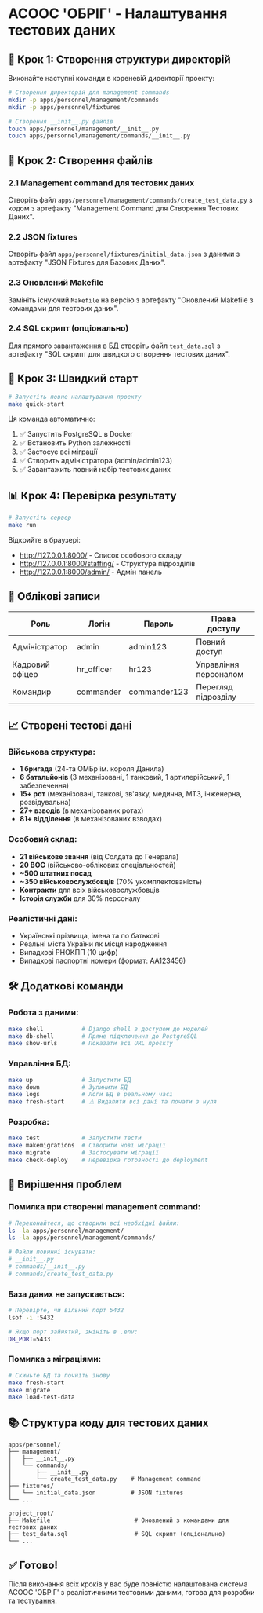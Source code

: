 # АСООС 'ОБРІГ' - Налаштування тестових даних

## 📁 Крок 1: Створення структури директорій

Виконайте наступні команди в кореневій директорії проекту:

```bash
# Створення директорій для management commands
mkdir -p apps/personnel/management/commands
mkdir -p apps/personnel/fixtures

# Створення __init__.py файлів
touch apps/personnel/management/__init__.py
touch apps/personnel/management/commands/__init__.py
```

## 📝 Крок 2: Створення файлів

### 2.1 Management command для тестових даних

Створіть файл `apps/personnel/management/commands/create_test_data.py` з кодом з артефакту "Management Command для Створення Тестових Даних".

### 2.2 JSON fixtures

Створіть файл `apps/personnel/fixtures/initial_data.json` з даними з артефакту "JSON Fixtures для Базових Даних".

### 2.3 Оновлений Makefile

Замініть існуючий `Makefile` на версію з артефакту "Оновлений Makefile з командами для тестових даних".

### 2.4 SQL скрипт (опціонально)

Для прямого завантаження в БД створіть файл `test_data.sql` з артефакту "SQL скрипт для швидкого створення тестових даних".

## 🚀 Крок 3: Швидкий старт

```bash
# Запустіть повне налаштування проекту
make quick-start
```

Ця команда автоматично:
1. ✅ Запустить PostgreSQL в Docker
2. ✅ Встановить Python залежності
3. ✅ Застосує всі міграції
4. ✅ Створить адміністратора (admin/admin123)
5. ✅ Завантажить повний набір тестових даних

## 📊 Крок 4: Перевірка результату

```bash
# Запустіть сервер
make run
```

Відкрийте в браузері:
- http://127.0.0.1:8000/ - Список особового складу
- http://127.0.0.1:8000/staffing/ - Структура підрозділів  
- http://127.0.0.1:8000/admin/ - Адмін панель

## 👤 Облікові записи

| Роль | Логін | Пароль | Права доступу |
|------|-------|--------|---------------|
| Адміністратор | admin | admin123 | Повний доступ |
| Кадровий офіцер | hr_officer | hr123 | Управління персоналом |
| Командир | commander | commander123 | Перегляд підрозділу |

## 📈 Створені тестові дані

### Військова структура:
- **1 бригада** (24-та ОМБр ім. короля Данила)
- **6 батальйонів** (3 механізовані, 1 танковий, 1 артилерійський, 1 забезпечення)
- **15+ рот** (механізовані, танкові, зв'язку, медична, МТЗ, інженерна, розвідувальна)
- **27+ взводів** (в механізованих ротах)
- **81+ відділення** (в механізованих взводах)

### Особовий склад:
- **21 військове звання** (від Солдата до Генерала)
- **20 ВОС** (військово-облікових спеціальностей)
- **~500 штатних посад**
- **~350 військовослужбовців** (70% укомплектованість)
- **Контракти** для всіх військовослужбовців
- **Історія служби** для 30% персоналу

### Реалістичні дані:
- Українські прізвища, імена та по батькові
- Реальні міста України як місця народження
- Випадкові РНОКПП (10 цифр)
- Випадкові паспортні номери (формат: АА123456)

## 🛠️ Додаткові команди

### Робота з даними:
```bash
make shell           # Django shell з доступом до моделей
make db-shell        # Пряме підключення до PostgreSQL
make show-urls       # Показати всі URL проєкту
```

### Управління БД:
```bash
make up              # Запустити БД
make down            # Зупинити БД
make logs            # Логи БД в реальному часі
make fresh-start     # ⚠️ Видалити всі дані та почати з нуля
```

### Розробка:
```bash
make test            # Запустити тести
make makemigrations  # Створити нові міграції
make migrate         # Застосувати міграції
make check-deploy    # Перевірка готовності до deployment
```

## 🐛 Вирішення проблем

### Помилка при створенні management command:
```bash
# Переконайтеся, що створили всі необхідні файли:
ls -la apps/personnel/management/
ls -la apps/personnel/management/commands/

# Файли повинні існувати:
# __init__.py
# commands/__init__.py
# commands/create_test_data.py
```

### База даних не запускається:
```bash
# Перевірте, чи вільний порт 5432
lsof -i :5432

# Якщо порт зайнятий, змініть в .env:
DB_PORT=5433
```

### Помилка з міграціями:
```bash
# Скиньте БД та почніть знову
make fresh-start
make migrate
make load-test-data
```

## 📚 Структура коду для тестових даних

```
apps/personnel/
├── management/
│   ├── __init__.py
│   └── commands/
│       ├── __init__.py
│       └── create_test_data.py    # Management command
├── fixtures/
│   └── initial_data.json          # JSON fixtures
└── ...

project_root/
├── Makefile                        # Оновлений з командами для тестових даних
├── test_data.sql                   # SQL скрипт (опціонально)
└── ...
```

## ✅ Готово!

Після виконання всіх кроків у вас буде повністю налаштована система АСООС 'ОБРІГ' з реалістичними тестовими даними, готова для розробки та тестування.